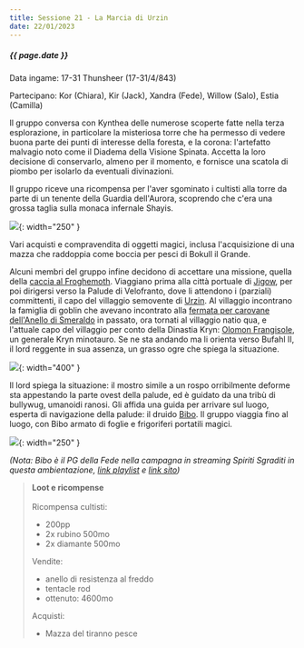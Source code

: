 ```yaml
---
title: Sessione 21 - La Marcia di Urzin
date: 22/01/2023
---
```


##### {{ page.date }}

Data ingame: 17-31 Thunsheer (17-31/4/843)

Partecipano: Kor (Chiara), Kir (Jack), Xandra (Fede), Willow (Salo), Estia (Camilla)

Il gruppo conversa con Kynthea delle numerose scoperte fatte nella terza esplorazione, in particolare la misteriosa torre che ha permesso di vedere buona parte dei punti di interesse della foresta, e la corona: l'artefatto malvagio noto come il Diadema della Visione Spinata. Accetta la loro decisione di conservarlo, almeno per il momento, e fornisce una scatola di piombo per isolarlo da eventuali divinazioni.

Il gruppo riceve una ricompensa per l'aver sgominato i cultisti alla torre da parte di un tenente della Guardia dell'Aurora, scoprendo che c'era una grossa taglia sulla monaca infernale Shayis.

![](https://preview.redd.it/ovgdcfyvg36a1.png?width=768&auto=webp&v=enabled&s=9c131c48ad77a53a489664467a4568bbfa2a1045){: width="250" }

Vari acquisti e compravendita di oggetti magici, inclusa l'acquisizione di una mazza che raddoppia come boccia per pesci di Bokull il Grande.

Alcuni membri del gruppo infine decidono di accettare una missione, quella della [caccia al Froghemoth](/xho/quest#froghemoth). Viaggiano prima alla città portuale di [Jigow](/xho/luoghi#jigow), per poi dirigersi verso la Palude di Velofranto, dove li attendono i (parziali) committenti, il capo del villaggio semovente di [Urzin](/xho/luoghi#urzin). Al villaggio incontrano la famiglia di goblin che avevano incontrato alla [fermata per carovane dell'Anello di Smeraldo](/xho/luoghi#fermata-per-carovane-dellanello-di-smeraldo) in passato, ora tornati al villaggio natio qua, e l'attuale capo del villaggio per conto della Dinastia Kryn: [Olomon Frangisole](/xho/npc/krynn#olomon-frangisole), un generale Kryn minotauro. Se ne sta andando ma li orienta verso Bufahl II, il lord reggente in sua assenza, un grasso ogre che spiega la situazione.

![](https://i.imgur.com/vuY410e.png?1){: width="400" }

Il lord spiega la situazione: il mostro simile a un rospo orribilmente deforme sta appestando la parte ovest della palude, ed è guidato da una tribù di bullywug, umanoidi ranosi. Gli affida una guida per arrivare sul luogo, esperta di navigazione della palude: il druido [Bibo](/xho/npc/travelers#bibo). Il gruppo viaggia fino al luogo, con Bibo armato di foglie e frigoriferi portatili magici.

![](https://i.imgur.com/eInBERC.png){: width="250" }

*(Nota: Bibo è il PG della Fede nella campagna in streaming Spiriti Sgraditi in questa ambientazione, [link playlist](https://www.youtube.com/watch?list=PLvWTFRSFHj0oqEDoa2YcNofANpifY6ea1&v=lPDToYkSeJw&embeds_euri=https%3A%2F%2Fsites.google.com%2F&source_ve_path=MjM4NTE&feature=emb_title) e [link sito](https://sites.google.com/view/gli-antroversi/le-nostre-campagne/spiriti-sgraditi))*

> **Loot e ricompense**
> <br><br>
> Ricompensa cultisti:
> - 200pp
> - 2x rubino 500mo
> - 2x diamante 500mo
>
> Vendite:
> - anello di resistenza al freddo
> - tentacle rod
> - ottenuto: 4600mo
>
> Acquisti:
> - Mazza del tiranno pesce
